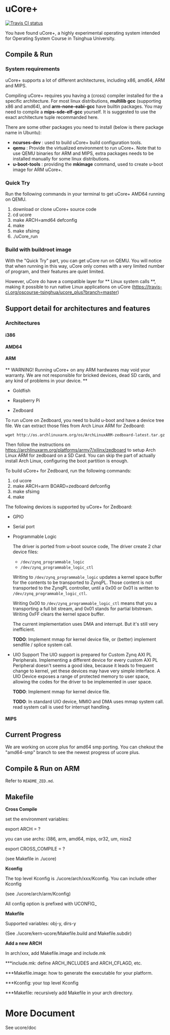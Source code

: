 uCore+
==========

[![Travis CI status](https://travis-ci.org/oscourse-tsinghua/ucore_plus.svg?branch=master)](https://travis-ci.org/oscourse-tsinghua/ucore_plus?branch=master)

You have found uCore+, a highly experimental operating system intended for Operating System Course in Tsinghua University.

## Compile & Run

### System requirements
uCore+ supports a lot of different architectures, including x86, amd64, ARM and MIPS.

Compiling uCore+ requires you having a (cross) compiler  installed for the a specific architecture. For most  linux distributions, **multilib gcc** (supporting x86 and amd64), and **arm-none-eabi-gcc** have builtin packages. You may need to compile a **mips-sde-elf-gcc** yourself. It is suggested to use the exact architecture tuple recommanded here.

There are some other packages you need to install (below is there package name in Ubuntu):

* **ncurses-dev** : used to build uCore+ build configuration tools.
* **qemu** : Provide the virtualized environment to run uCore+. Note that to use QEMU binaries for ARM and MIPS, extra packages needs to be installed manually for some linux distributions.
* **u-boot-tools** : providing the **mkimage** command, used to create u-boot image for ARM uCore+.

### Quick Try
Run the following commands in your terminal to get uCore+ AMD64 running on QEMU.

 1. download or clone uCore+ source code
 1. cd ucore
 1. make ARCH=amd64 defconfig
 1. make
 1. make sfsimg
 1. ./uCore_run

### Build with buildroot image
With the "Quick Try" part, you can get uCore run on QEMU. You will notice that when
running in this way, uCore only comes with a very limited number of program, and their features
are quiet limited.

However, uCore do have a compatible layer for
** Linux system calls **, making it possible to
run native Linux applications on uCore (https://travis-ci.org/oscourse-tsinghua/ucore_plus?branch=master)

## Support detail for architectures and features

### Architectures

#### i386

#### AMD64

#### ARM

** WARNING! Running uCore+ on any ARM hardwares may void your warranty. We are not responsible for bricked devices, dead SD cards, and any kind of problems in your device. **

 * Goldfish

 * Raspberry Pi

 * Zedboard

 To run uCore on Zedboard, you need to build u-boot and have a device tree file. We can extract those files from Arch Linux ARM for Zedboard:

 `wget http://os.archlinuxarm.org/os/ArchLinuxARM-zedboard-latest.tar.gz`

 Then follow the instructions on https://archlinuxarm.org/platforms/armv7/xilinx/zedboard to setup Arch Linux ARM for zedboard on a SD Card. You can skip the part of actually install Arch Linux, configuring the boot partition is enough.

 To build uCore+ for Zedboard, run the following commands:

  1. cd ucore
  1. make ARCH=arm BOARD=zedboard defconfig
  1. make sfsimg
  1. make

 The following devices is supported by uCore+ for Zedboard:

  * GPIO
  * Serial port
  * Programmable Logic

    The driver is ported from u-boot source code,
    The driver create 2 char device files:
    * `/dev/zynq_programmable_logic`
    * `/dev/zynq_programmable_logic_ctl`

    Writing to `/dev/zynq_programmable_logic` updates a kernel space buffer for the contents to be transported to ZynqPL. Those content is not transported to the ZynqPL controller, until a 0x00 or 0x01 is written to `/dev/zynq_programmable_logic_ctl`.

    Writing 0x00 to `/dev/zynq_programmable_logic_ctl` means that you a transporting a full bit stream, and 0x01 stands for partial bitstream. Writing 0xFF clears the kernel space buffer.

    The current implementation uses DMA and interrupt. But it's still very inefficient.

    **TODO**: Implement mmap for kernel device file, or (better) implement sendfile / splice system call.

  * UIO Support
    The UIO support is prepared for Custom Zynq AXI PL Peripherals.
    Implementing a different device for every custom AXI PL Peripheral doesn't seems a good idea, because it leads to frequent change to kernel, yet these devices may have very simple interface. A UIO Device exposes a range of protected memory to user space, allowing the codes for the driver to be implemented in user space.

    **TODO**: Implement mmap for kernel device file.

    **TODO**:  In standard UIO device, MMIO and DMA uses mmap system call. read system call is used for interrupt handling.

#### MIPS

## Current Progress
 We are working on ucore plus for amd64 smp porting.
 You can chekout the "amd64-smp" branch to see the newest progress of ucore plus.

## Compile & Run on ARM
 Refer to `README_ZED.md`.


## Makefile
**Cross Compile**

set the environment variables:

export ARCH = ?

you can use archs: i386, arm, amd64, mips, or32, um, nios2

export CROSS\_COMPILE = ?

(see Makefile in ./ucore)

**Kconfig**

The top level Kconfig is ./ucore/arch/xxx/Kconfig. You can include other Kconfig

  (see ./ucore/arch/arm/Kconfig)

  All config option is prefixed with UCONFIG_

**Makefile**

Supported variables:  obj-y, dirs-y

(See ./ucore/kern-ucore/Makefile.build and Makefile.subdir)

**Add a new ARCH**

In arch/xxx, add Makefile.image and include.mk

***include.mk: define ARCH_INCLUDES and ARCH_CFLAGD, etc.

***Makefile.image: how to generate the executable for your platform.

***Kconfig: your top level Kconfig

***Makefile: recursively add Makefile in your arch directory.

More Document
========
See ucore/doc
